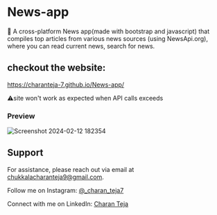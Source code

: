 # News-app
🚀 A cross-platform News app(made with bootstrap and javascript) that compiles top articles from various news sources (using NewsApi.org), where you can read current news, search for news.

## checkout the website:
https://charanteja-7.github.io/News-app/

⚠️site won't work as expected when API calls exceeds

### Preview
![Screenshot 2024-02-12 182354](https://github.com/charanteja-7/News-app/assets/149792997/3c38004d-8edc-48da-8347-3393e44dbd36)


## Support

For assistance, please reach out via email at chukkalacharanteja9@gmail.com.

Follow me on Instagram: [@_charan_teja7](https://www.instagram.com/_charan_teja7/)

Connect with me on LinkedIn: [Charan Teja](https://www.linkedin.com/in/charanteja177/)
